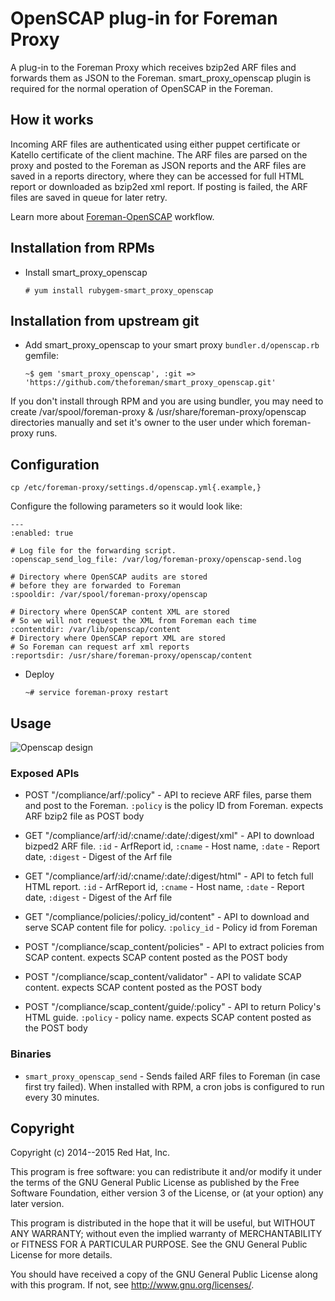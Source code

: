 # OpenSCAP plug-in for Foreman Proxy

A plug-in to the Foreman Proxy which receives bzip2ed ARF files
and forwards them as JSON to the Foreman.
smart_proxy_openscap plugin is required for the normal operation of OpenSCAP in the Foreman.

## How it works

Incoming ARF files are authenticated using either puppet certificate or Katello certificate of
the client machine. The ARF files are parsed on the proxy and posted to the Foreman as JSON reports 
and the ARF files are saved in a reports directory, where they can be accessed for full HTML report or 
downloaded as bzip2ed xml report.
If posting is failed, the ARF files are saved in queue for later retry.

Learn more about [Foreman-OpenSCAP](https://github.com/theforeman/foreman_openscap) workflow.

## Installation from RPMs

- Install smart_proxy_openscap

  ```
  # yum install rubygem-smart_proxy_openscap
  ```

## Installation from upstream git
- Add smart_proxy_openscap to your smart proxy `bundler.d/openscap.rb` gemfile:
 
  ```
  ~$ gem 'smart_proxy_openscap', :git => 'https://github.com/theforeman/smart_proxy_openscap.git'
  ```

If you don't install through RPM and you are using bundler, you may need to create 
/var/spool/foreman-proxy & /usr/share/foreman-proxy/openscap directories manually and 
set it's owner to the user under which foreman-proxy runs.

## Configuration

  ```
  cp /etc/foreman-proxy/settings.d/openscap.yml{.example,}
  ```
Configure the following parameters so it would look like:
  
  ```
  ---
  :enabled: true
  
  # Log file for the forwarding script.
  :openscap_send_log_file: /var/log/foreman-proxy/openscap-send.log
  
  # Directory where OpenSCAP audits are stored
  # before they are forwarded to Foreman
  :spooldir: /var/spool/foreman-proxy/openscap
  
  # Directory where OpenSCAP content XML are stored
  # So we will not request the XML from Foreman each time
  :contentdir: /var/lib/openscap/content
  # Directory where OpenSCAP report XML are stored
  # So Foreman can request arf xml reports
  :reportsdir: /usr/share/foreman-proxy/openscap/content
  ```

- Deploy

  ```
  ~# service foreman-proxy restart
  ```

## Usage

![Openscap design](http://shlomizadok.github.io/foreman_openscap/static/images/reports_design.png)

### Exposed APIs

* POST "/compliance/arf/:policy" - API to recieve ARF files, parse them and post to the Foreman. `:policy` is the policy ID from Foreman. expects ARF bzip2 file as POST body

* GET "/compliance/arf/:id/:cname/:date/:digest/xml" - API to download bizped2 ARF file. `:id` - ArfReport id, `:cname` - Host name, `:date` - Report date, `:digest` - Digest of the Arf file

* GET "/compliance/arf/:id/:cname/:date/:digest/html" - API to fetch full HTML report. `:id` - ArfReport id, `:cname` - Host name, `:date` - Report date, `:digest` - Digest of the Arf file

* GET "/compliance/policies/:policy_id/content" - API to download and serve SCAP content file for policy. `:policy_id` - Policy id from Foreman

* POST "/compliance/scap_content/policies" - API to extract policies from SCAP content. expects SCAP content posted as the POST body

* POST "/compliance/scap_content/validator" - API to validate SCAP content. expects SCAP content posted as the POST body

* POST "/compliance/scap_content/guide/:policy" - API to return Policy's HTML guide. `:policy` - policy name. expects SCAP content posted as the POST body

### Binaries

* `smart_proxy_openscap_send` - Sends failed ARF files to Foreman (in case first try failed). When installed with RPM, a cron jobs is configured to run every 30 minutes.

## Copyright

Copyright (c) 2014--2015 Red Hat, Inc.

This program is free software: you can redistribute it and/or modify
it under the terms of the GNU General Public License as published by
the Free Software Foundation, either version 3 of the License, or
(at your option) any later version.

This program is distributed in the hope that it will be useful,
but WITHOUT ANY WARRANTY; without even the implied warranty of
MERCHANTABILITY or FITNESS FOR A PARTICULAR PURPOSE.  See the
GNU General Public License for more details.

You should have received a copy of the GNU General Public License
along with this program.  If not, see <http://www.gnu.org/licenses/>.
